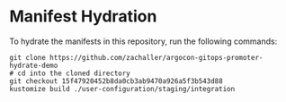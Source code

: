 # Manifest Hydration

To hydrate the manifests in this repository, run the following commands:

```shell
git clone https://github.com/zachaller/argocon-gitops-promoter-hydrate-demo
# cd into the cloned directory
git checkout 15f47920452b8da0cb3ab9470a926a5f3b543d88
kustomize build ./user-configuration/staging/integration
```
